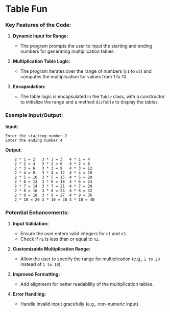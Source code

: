 # Table Fun

### Key Features of the Code:
1. **Dynamic Input for Range:**
   - The program prompts the user to input the starting and ending numbers for generating multiplication tables.

2. **Multiplication Table Logic:**
   - The program iterates over the range of numbers (`n1` to `n2`) and computes the multiplication for values from 1 to 10.

3. **Encapsulation:**
   - The table logic is encapsulated in the `Table` class, with a constructor to initialize the range and a method `disTable` to display the tables.

### Example Input/Output:

**Input:**
```
Enter the starting number 2
Enter the ending number 4
```

**Output:**
```
	2 * 1 = 2	3 * 1 = 3	4 * 1 = 4
	2 * 2 = 4	3 * 2 = 6	4 * 2 = 8
	2 * 3 = 6	3 * 3 = 9	4 * 3 = 12
	2 * 4 = 8	3 * 4 = 12	4 * 4 = 16
	2 * 5 = 10	3 * 5 = 15	4 * 5 = 20
	2 * 6 = 12	3 * 6 = 18	4 * 6 = 24
	2 * 7 = 14	3 * 7 = 21	4 * 7 = 28
	2 * 8 = 16	3 * 8 = 24	4 * 8 = 32
	2 * 9 = 18	3 * 9 = 27	4 * 9 = 36
	2 * 10 = 20	3 * 10 = 30	4 * 10 = 40
```

### Potential Enhancements:
1. **Input Validation:**
   - Ensure the user enters valid integers for `n1` and `n2`.
   - Check if `n1` is less than or equal to `n2`.

2. **Customizable Multiplication Range:**
   - Allow the user to specify the range for multiplication (e.g., `1 to 20` instead of `1 to 10`).

3. **Improved Formatting:**
   - Add alignment for better readability of the multiplication tables.

4. **Error Handling:**
   - Handle invalid input gracefully (e.g., non-numeric input).


